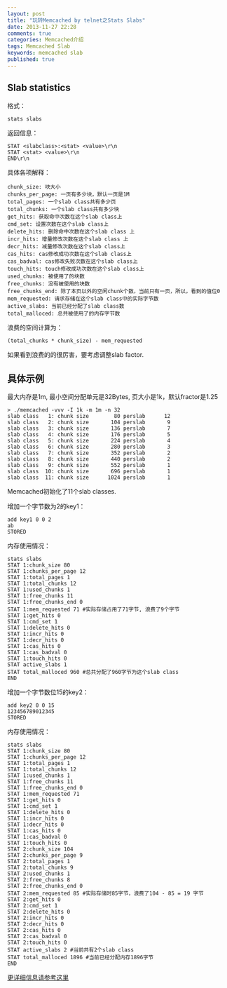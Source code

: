 ```yaml
---
layout: post
title: "玩转Memcached by telnet之Stats Slabs"
date: 2013-11-27 22:28
comments: true
categories: Memcached介绍
tags: Memcached Slab
keywords: memcached slab
published: true
---
```


## Slab statistics

格式：
    
    stats slabs

返回信息：

    STAT <slabclass>:<stat> <value>\r\n
    STAT <stat> <value>\r\n
    END\r\n

<!-- more -->

具体各项解释：

    chunk_size: 块大小
    chunks_per_page: 一页有多少块，默认一页是1M    
    total_pages: 一个slab class共有多少页  
    total_chunks: 一个slab class共有多少块                      
    get_hits: 获取命中次数在这个slab class上                 
    cmd_set: 设置次数在这个slab class上                     
    delete_hits: 删除命中次数在这个slab class 上   
    incr_hits: 增量修改次数在这个slab class 上             
    decr_hits: 减量修改次数在这个slab class上              
    cas_hits: cas修改成功次数在这个slab class上           
    cas_badval: cas修改失败次数在这个slab class上         
    touch_hits: touch修改成功次数在这个slab class上       
    used_chunks: 被使用了的块数                          
    free_chunks: 没有被使用的块数                        
    free_chunks_end: 除了本页以外的空闲chunk个数，当前只有一页，所以，看到的值位0                
    mem_requested: 请求存储在这个slab class中的实际字节数         
    active_slabs: 当前已经分配了slab class数                 
    total_malloced: 总共被使用了的内存字节数                  

浪费的空间计算为：

    (total_chunks * chunk_size) - mem_requested

如果看到浪费的的很厉害，要考虑调整slab factor.

## 具体示例

最大内存是1m, 最小空间分配单元是32Bytes, 页大小是1k，默认fractor是1.25

    > ./memcached -vvv -I 1k -m 1m -n 32
    slab class   1: chunk size        80 perslab      12
    slab class   2: chunk size       104 perslab       9
    slab class   3: chunk size       136 perslab       7
    slab class   4: chunk size       176 perslab       5
    slab class   5: chunk size       224 perslab       4
    slab class   6: chunk size       280 perslab       3
    slab class   7: chunk size       352 perslab       2
    slab class   8: chunk size       440 perslab       2
    slab class   9: chunk size       552 perslab       1
    slab class  10: chunk size       696 perslab       1
    slab class  11: chunk size      1024 perslab       1

Memcached初始化了11个slab classes.

增加一个字节数为2的key1：

    add key1 0 0 2
    ab
    STORED

内存使用情况：

    stats slabs
    STAT 1:chunk_size 80
    STAT 1:chunks_per_page 12
    STAT 1:total_pages 1
    STAT 1:total_chunks 12
    STAT 1:used_chunks 1
    STAT 1:free_chunks 11
    STAT 1:free_chunks_end 0
    STAT 1:mem_requested 71 #实际存储占用了71字节, 浪费了9个字节
    STAT 1:get_hits 0
    STAT 1:cmd_set 1
    STAT 1:delete_hits 0
    STAT 1:incr_hits 0
    STAT 1:decr_hits 0
    STAT 1:cas_hits 0
    STAT 1:cas_badval 0
    STAT 1:touch_hits 0
    STAT active_slabs 1
    STAT total_malloced 960 #总共分配了960字节为这个slab class
    END

增加一个字节数位15的key2：

    add key2 0 0 15
    123456789012345
    STORED

内存使用情况：

    stats slabs
    STAT 1:chunk_size 80
    STAT 1:chunks_per_page 12
    STAT 1:total_pages 1
    STAT 1:total_chunks 12
    STAT 1:used_chunks 1
    STAT 1:free_chunks 11
    STAT 1:free_chunks_end 0
    STAT 1:mem_requested 71
    STAT 1:get_hits 0
    STAT 1:cmd_set 1
    STAT 1:delete_hits 0
    STAT 1:incr_hits 0
    STAT 1:decr_hits 0
    STAT 1:cas_hits 0
    STAT 1:cas_badval 0
    STAT 1:touch_hits 0
    STAT 2:chunk_size 104
    STAT 2:chunks_per_page 9
    STAT 2:total_pages 1
    STAT 2:total_chunks 9
    STAT 2:used_chunks 1
    STAT 2:free_chunks 8
    STAT 2:free_chunks_end 0
    STAT 2:mem_requested 85 #实际存储时85字节，浪费了104 - 85 = 19 字节
    STAT 2:get_hits 0
    STAT 2:cmd_set 1
    STAT 2:delete_hits 0
    STAT 2:incr_hits 0
    STAT 2:decr_hits 0
    STAT 2:cas_hits 0
    STAT 2:cas_badval 0
    STAT 2:touch_hits 0
    STAT active_slabs 2 #当前共有2个slab class
    STAT total_malloced 1896 #当前已经分配内存1896字节
    END


[更详细信息请参考这里](https://github.com/lilinj2000/memcached/blob/master/doc/protocol.txt)